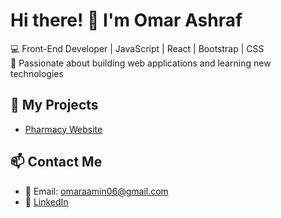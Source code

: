 # Hi there! 👋 I'm Omar Ashraf  

💻 Front-End Developer | JavaScript | React | Bootstrap | CSS  
🚀 Passionate about building web applications and learning new technologies  

## 🔗 My Projects  
- [Pharmacy Website](https://github.com/Omarashraf97/pharmacy-website)  
 

## 📫 Contact Me  
- 📧 Email: omaraamin06@gmail.com  
- 🔗 [LinkedIn](https://linkedin.com/in/omarashraf97)  
